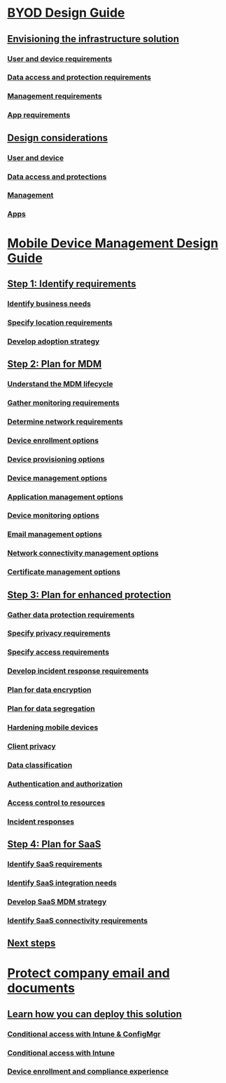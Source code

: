 # [BYOD Design Guide](byod-design-considerations-guide.md)
## [Envisioning the infrastructure solution](byod-envisioning-the-byod-infrastructure-solution.md)
### [User and device requirements](byod-user-device-reqs.md)
### [Data access and protection requirements](byod-data-access-protection-reqs.md)
### [Management requirements](byod-management-reqs.md)
### [App requirements](byod-app-reqs.md)
## [Design considerations](byod-design-considerations.md)
### [User and device](byod-user-and-device-considerations.md)
### [Data access and protections](byod-data-access-and-protection-considerations.md)
### [Management](byod-management-considerations.md)
### [Apps](byod-app-considerations.md)

# [Mobile Device Management Design Guide](mdm-design-considerations-guide.md)
## [Step 1: Identify requirements](mdm-step-1-identify-your-mobile-device-management-requirements.md)
### [Identify business needs](mdm-identify-business-needs.md)
### [Specify location requirements](mdm-specify-mdm-location-requirements.md)
### [Develop adoption strategy](mdm-develop-mdm-adoption-strategy.md)
## [Step 2: Plan for MDM](mdm-step-2-plan-for-mobile-device-management.md)
### [Understand the MDM lifecycle](mdm-understand-mdm-lifecycle.md)
### [Gather monitoring requirements](mdm-gather-monitoring-requirements.md)
### [Determine network requirements](mdm-determine-network-requirements.md)
### [Device enrollment options](mdm-device-enrollment-options.md)
### [Device provisioning options](mdm-device-provisioning-options.md)
### [Device management options](mdm-device-management-options.md)
### [Application management options](mdm-application-management-options.md)
### [Device monitoring options](mdm-device-monitoring-options.md)
### [Email management options](mdm-email-management-options.md)
### [Network connectivity management options](mdm-network-connectivity-management-options.md)
### [Certificate management options](mdm-certificate-management-options.md)
## [Step 3: Plan for enhanced protection](mdm-step-3-plan-enhancing-mobile-devices-protection.md)
### [Gather data protection requirements](mdm-gather-data-protection-requirements.md)
### [Specify privacy requirements](mdm-specify-privacy-requirements.md)
### [Specify access requirements](mdm-specify-your-access-requirements.md)
### [Develop incident response requirements](mdm-develop-incident-response-requirements.md)
### [Plan for data encryption](mdm-data-encryption.md)
### [Plan for data segregation](mdm-data-segregation.md)
### [Hardening mobile devices]()
### [Client privacy]()
### [Data classification]()
### [Authentication and authorization]()
### [Access control to resources]()
### [Incident responses]()
## [Step 4: Plan for SaaS](mdm-step-4-plan-for-software-as-a-service-mobile-device-management.md)
### [Identify SaaS requirements](mdm-identify-saas-requirements.md)
### [Identify SaaS integration needs](mdm-identify-saas-solution-infrastructure-integration-needs.md)
### [Develop SaaS MDM strategy](mdm-develop-saas-mdm-strategys.md)
### [Identify SaaS connectivity requirements](mdm-identify-saas-connectivity-requirements.md)
## [Next steps](mdm-next-steps-and-additional-resources.md)

# [Protect company email and documents](Architecture-guidance-for-protecting-company-email-and-documents.md)
## [Learn how you can deploy this solution](learn-how-to-deploy-a-solution-for-protecting-company-email-and-documents)
### [Conditional access with Intune & ConfigMgr](Use-conditional-access-with-Intune-and-Configuration-Manager.md)
### [Conditional access with Intune](use-conditional-access-with-intune.md)
### [Device enrollment and compliance experience](End-user-experience-of-conditional-access.md)
